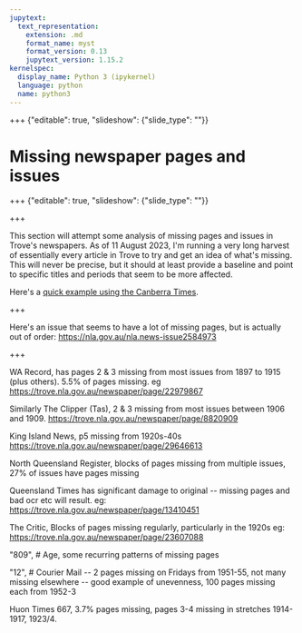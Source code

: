 ```yaml
---
jupytext:
  text_representation:
    extension: .md
    format_name: myst
    format_version: 0.13
    jupytext_version: 1.15.2
kernelspec:
  display_name: Python 3 (ipykernel)
  language: python
  name: python3
---
```


+++ {"editable": true, "slideshow": {"slide_type": ""}}

# Missing newspaper pages and issues

+++ {"editable": true, "slideshow": {"slide_type": ""}}



+++

This section will attempt some analysis of missing pages and issues in Trove's newspapers. As of 11 August 2023, I'm running a very long harvest of essentially every article in Trove to try and get an idea of what's missing. This will never be precise, but it should at least provide a baseline and point to specific titles and periods that seem to be more affected.

Here's a [quick example using the Canberra Times](https://hcommons.social/@wragge/110845292959103039).

+++

Here's an issue that seems to have a lot of missing pages, but is actually out of order: <https://nla.gov.au/nla.news-issue2584973>

+++

WA Record, has pages 2 & 3 missing from most issues from 1897 to 1915 (plus others). 5.5% of pages missing. eg <https://trove.nla.gov.au/newspaper/page/22979867>

Similarly The Clipper (Tas), 2 & 3 missing from most issues between 1906 and 1909. <https://trove.nla.gov.au/newspaper/page/8820909>

King Island News, p5 missing from 1920s-40s <https://trove.nla.gov.au/newspaper/page/29646613>

North Queensland Register, blocks of pages missing from multiple issues, 27% of issues have pages missing

Queensland Times has significant damage to original -- missing pages and bad ocr etc will result. eg: https://trove.nla.gov.au/newspaper/page/13410451

The Critic, Blocks of pages missing regularly, particularly in the 1920s eg: https://trove.nla.gov.au/newspaper/page/23607088

"809", # Age, some recurring patterns of missing pages

"12", # Courier Mail -- 2 pages missing on Fridays from 1951-55, not many missing elsewhere -- good example of unevenness, 100 pages missing each from 1952-3

Huon Times 667, 3.7% pages missing, pages 3-4 missing in stretches 1914-1917, 1923/4.

